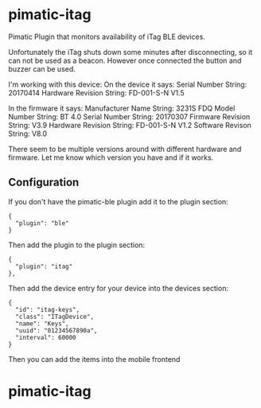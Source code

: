 pimatic-itag
=================

Pimatic Plugin that monitors availability of iTag BLE devices.

Unfortunately the iTag shuts down some minutes after disconnecting, so it can not be used as a beacon.
However once connected the button and buzzer can be used.

I'm working with this device:
On the device it says:
Serial Number String: 20170414
Hardware Revision String: FD-001-S-N V1.5

In the firmware it says:
Manufacturer Name String: 3231S FDQ
Model Number String: BT 4.0
Serial Number String: 20170307
Firmware Revision String: V3.9
Hardware Revision String: FD-001-S-N V1.2
Software Revison String: V8.0

There seem to be multiple versions around with different hardware and firmware. Let me know which version you have and if it works.

Configuration
-------------
If you don't have the pimatic-ble plugin add it to the plugin section:

    {
      "plugin": "ble"
    }

Then add the plugin to the plugin section:

    {
      "plugin": "itag"
    },

Then add the device entry for your device into the devices section:

    {
      "id": "itag-keys",
      "class": "ITagDevice",
      "name": "Keys",
      "uuid": "01234567890a",
      "interval": 60000
    }

Then you can add the items into the mobile frontend
# pimatic-itag
